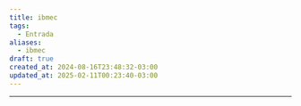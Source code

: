 ```yaml
---
title: ibmec
tags:
  - Entrada
aliases:
  - ibmec
draft: true
created_at: 2024-08-16T23:48:32-03:00
updated_at: 2025-02-11T00:23:40-03:00
---
```



---

